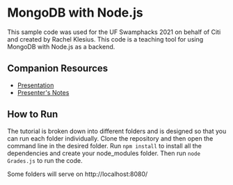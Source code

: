# MongoDB with Node.js 

This sample code was used for the UF Swamphacks 2021 on behalf of Citi and created by Rachel Klesius.  This code is a teaching tool for using MongoDB with Node.js as a backend.

## Companion Resources

- [Presentation](https://docs.google.com/presentation/d/1Xy13l2pBNBETjU2nivAgC-mqTXfsfrQk7BAJcTjoymg/edit?usp=sharing)
- [Presenter's Notes](https://docs.google.com/document/d/1O17ssZJXqcrdttX4wtkuPbjQ5bFfXvlzE1-BRhF3PhI/edit?usp=sharing)

## How to Run

The tutorial is broken down into different folders and is designed so that you can run each folder individually.  Clone the repository and then open the command line in the desired folder.  Run `npm install` to install all the dependencies and create your node_modules folder.  Then run `node Grades.js` to run the code.  

Some folders will serve on http://localhost:8080/ 